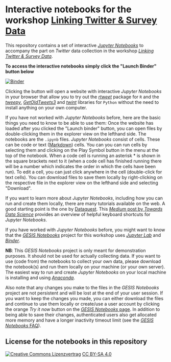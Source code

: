 # Interactive notebooks for the workshop [Linking Twitter &amp; Survey Data](https://training.gesis.org/?site=pDetails&child=full&pID=0x50AFEB41D3B34A09A1F067452267DFC5)

This repository contains a set of interactive [*Jupyter Notebooks*](https://jupyter.org/) to accompany the part on *Twitter* data collection in the workshop [*Linking Twitter &amp; Survey Data*](https://training.gesis.org/?site=pDetails&child=full&pID=0x50AFEB41D3B34A09A1F067452267DFC5).

**To access the interactive notebooks simply click the "Launch Binder" button below**

[![Binder](https://notebooks.gesis.org/binder/badge_logo.svg)](https://notebooks.gesis.org/binder/v2/gh/jobreu/twitter-linking-workshop-2020/master?urlpath=lab)

Clicking the button will open a website with interactive *Jupyter Notebooks* in your browser that allow you to try out the [*rtweet*](http://rtweet.info/) package for `R` and the [*tweepy*](https://www.tweepy.org/), [*GetOldTweets3*](https://pypi.org/project/GetOldTweets3/) and [*twint*](https://github.com/twintproject/twint) libraries for `Python` without the need to install anything on your own computer.

If you have not worked with *Jupyter Notebooks* before, here are the basic things you need to know to be able to use them: Once the website has loaded after you clicked the "Launch binder" button, you can open files by double-clicking them in the explorer view on the lefthand side. The notebooks are the `.ipynb` files. *Jupyter Notebooks* consist of cells. These can be code or text ([Markdown](https://www.markdownguide.org/)) cells. You can you can run cells by selecting them and clicking on the Play Symbol button in the menu at the top of the notebook. When a code cell is running an asterisk * is shown in the square brackets next to it (when a code cell has finished running there will be a number which indicates the order in which the cells have been run). To edit a cell, you can just click anywhere in the cell (double-click for text cells). You can download files to save them locally by right-clicking on the respective file in the explorer view on the lefthand side and selecting "Download".

If you want to learn more about *Jupyter Notebooks*, including how you can run and create them locally, there are many tutorials available on the web. A good starting point is the one by [Dataquest](https://www.dataquest.io/blog/jupyter-notebook-tutorial/). This [*Medium* post by *Towards Data Science*](https://towardsdatascience.com/jypyter-notebook-shortcuts-bf0101a98330) provides an overview of helpful keyboard shortcuts for *Jupyter Notebooks*.

If you have worked with *Jupyter Notebooks* before, you might want to know that the [*GESIS Notebooks*](https://notebooks.gesis.org/) project for this workshop uses [*Jupyter Lab*](https://towardsdatascience.com/jupyter-lab-evolution-of-the-jupyter-notebook-5297cacde6b) and [*Binder*](https://mybinder.org/).

**NB**: This *GESIS Notebooks* project is only meant for demonstration purposes. It should not be used for actually collecting data. If you want to use (code from) the notebooks to collect your own data, please download the notebook(s) and run them locally on your machine (or your own server). The easiest way to run and create *Jupyter Notebooks* on your local machine is installing and using [*Anaconda*](https://www.anaconda.com/products/individual).

Also note that any changes you make to the files in the *GESIS Notebooks* project are not persistent and will be lost at the end of your user session. If you want to keep the changes you made, you can either download the files and continue to use them locally or create/use a user account by clicking the orange *Try it now* button on the [*GESIS Notebooks* page](https://notebooks.gesis.org/). In addition to being able to save their changes, authenticated users also get allocated more memory and have a longer inactivity timeout limit (see the [*GESIS Notebooks* FAQ](https://notebooks.gesis.org/faq/)).

## License for the notebooks in this repository
[![Creative Commons Lizenzvertrag](https://i.creativecommons.org/l/by-sa/4.0/88x31.png)](http://creativecommons.org/licenses/by-sa/4.0/) [CC BY-SA 4.0](http://creativecommons.org/licenses/by-sa/4.0/)